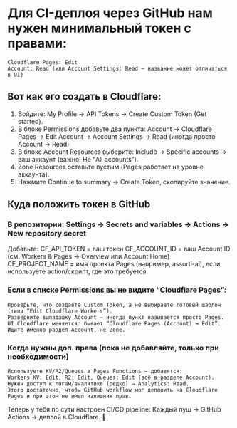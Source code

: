 # Для CI-деплоя через GitHub нам нужен минимальный токен с правами:

    Cloudflare Pages: Edit
    Account: Read (или Account Settings: Read — название может отличаться в UI)

## Вот как его создать в Cloudflare:
1. Войдите: My Profile → API Tokens → Create Custom Token (Get started).
2. В блоке Permissions добавьте два пункта:
    Account → Cloudflare Pages → Edit
    Account → Account Settings → Read (иногда просто Account → Read)
3. В блоке Account Resources выберите:
    Include → Specific accounts → ваш аккаунт (важно! Не “All accounts”).
4. Zone Resources оставьте пустым (Pages работает на уровне аккаунта).
5. Нажмите Continue to summary → Create Token, скопируйте значение.

## Куда положить токен в GitHub
### В репозитории: Settings → Secrets and variables → Actions → New repository secret
Добавьте:
    CF_API_TOKEN = ваш токен
    CF_ACCOUNT_ID = ваш Account ID (см. Workers & Pages → Overview или Account Home)
    CF_PROJECT_NAME = имя проекта Pages (например, assorti-ai), если используете action/скрипт, где это требуется.

### Если в списке Permissions вы не видите “Cloudflare Pages”:
    Проверьте, что создаёте Custom Token, а не выбираете готовый шаблон (типа “Edit Cloudflare Workers”).
    Разверните выпадашку Account — иногда пункт называется просто Pages.
    UI Cloudflare меняется: бывает “Cloudflare Pages (Account) → Edit”. Ищите именно раздел Account, не Zone.

### Когда нужны доп. права (пока не добавляйте, только при необходимости)
    Используете KV/R2/Queues в Pages Functions → добавятся:
    Workers KV: Edit, R2: Edit, Queues: Edit (всё в разделе Account).
    Нужен доступ к логам/аналитике (редко) → Analytics: Read.
    Этого достаточно, чтобы GitHub workflow мог деплоить на Cloudflare Pages и при этом не имел излишних прав.

Теперь у тебя по сути настроен CI/CD pipeline:
    Каждый пуш → GitHub Actions → деплой в Cloudflare. 🚀


